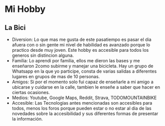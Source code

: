 # Mi Hobby
## La Bici 
* Diversion: Lo que mas me gusta de este pasatiempo es pasar el dia afuera con o sin gente mi nivel de habilidad es avanzado porque lo practico desde muy joven. Este hobby es accesible para todos los generos sin distincion alguna.
* Familia: Lo aprendi por familia, ellos me dieron las bases y me enseñaron 2como subirme y manejar una bicicleta. Hay un grupo de Whatsapp en la que yo participe, consta de varias salidas a diferentes lugares en grupos de mas de 10 personas.
* Amigos: Si por el momento solo fui capaz de enseñarle a mi amigo a ubicarse y cuidarse en la calle, tambien le enseñe a saber que hacer en ciertas ocasiones.
* Medios: Youtube, Google Maps, Reddit, Strava, TODOMOUNTAINBIKE
* Accesible: Las Tecnologias antes mencionadas son accesibles para todos, menos los foros porque pueden estar o no estar al dia de las novedades sobre la accesibilidad y sus diferentes formas de presentar la información.
